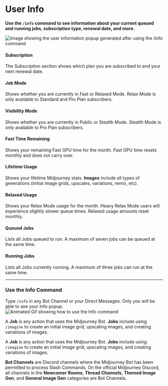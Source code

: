 # User Info

**Use the `/info` command to see information about your current queued and running jobs, subscription type, renewal date, and more.**

![Image showing the user information popup generated after using the /info command](https://cdn.document360.io/3040c2b6-fead-4744-a3a9-d56d621c6c7e/Images/Documentation/MJ\_Info.png)

#### Subscription

The Subscription section shows which plan you are subscribed to and your next renewal date.

#### Job Mode

Shows whether you are currently in Fast or Relaxed Mode. Relax Mode is only available to Standard and Pro Plan subscribers.

#### Visibility Mode

Shows whether you are currently in Public or Stealth Mode. Stealth Mode is only available to Pro Plan subscribers.

#### Fast Time Remaining

Shows your remaining Fast GPU time for the month. Fast GPU time resets monthly and does not carry over.

#### Lifetime Usage

Shows your lifetime Midjourney stats. **Images** include all types of generations (initial image grids, upscales, variations, remix, etc).

#### Relaxed Usage

Shows your Relax Mode usage for the month. Heavy Relax Mode users will experience slightly slower queue times. Relaxed usage amounts reset monthly.

#### Queued Jobs

Lists all Jobs queued to run. A maximum of seven jobs can be queued at the same time.

#### Running Jobs

Lists all Jobs currently running. A maximum of three jobs can run at the same time.

***

### Use the Info Command <a href="#use-the-info-command" id="use-the-info-command"></a>

Type `/info` in any Bot Channel or your Direct Messages. Only you will be able to see your Info popup.\
![Animated Gif showing how to use the Info command](https://cdn.document360.io/3040c2b6-fead-4744-a3a9-d56d621c6c7e/Images/Documentation/MJ\_infoCommand.gif)

A **Job** is any action that uses the Midjourney Bot. **Jobs** include using `/imagine` to create an initial image grid, upscaling images, and creating variations of images.

A **Job** is any action that uses the Midjourney Bot. **Jobs** include using `/imagine` to create an initial image grid, upscaling images, and creating variations of images.

**Bot Channels** are Discord channels where the Midjourney Bot has been permitted to process Slash Commands. On the official Midjourney Discord, all channels in the **Newcomer Rooms**, **Thread Channels**, **Themed Image Gen**, and **General Image Gen** categories are Bot Channels.
